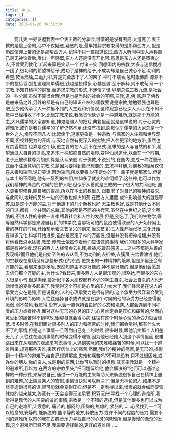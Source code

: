 ```yaml
---
title: 神,人
tags: []
categories: []
date: 2006-01-26 06:31:00 
---
```



&emsp;&emsp;前几天,一好友邀我去一个天主教的分享会,可惜的是没有去成,太遗憾了.天主教的是信上帝的,心中不仅疑惑,疑惑的是,最早推翻宗教束缚的是那帮西方人,但是仍然信仰上帝的还是那帮西方人.记得不只一篇报道说过,西方人听闻中国人声称自己是无神论者后,发出一声感慨,东方人还是没有开化阿.意思是东方人还是蛮夷之人,不曾受到教化.听起来算是笑话一个,付诸一笑.回想国内的宗教,大多与迷信搅成一团了,很功利的希望神给予,成功了是神的给予,不成功却是自己诚心不足.功利的希望,焚香燃烛,三跪九叩,算是完全放下了人的架子.平时不烧香,急时报佛脚.源源不断的投给香油钱,道理简单得很,钱越是投得多,心越是诚.至于解释,则不敢苟同.一个宗教,不知其精神的财富,而追求宗教的形式,不迷信才怪.以前总说三教九流,是社会的一些分层,虽然不算很合理,但是也是当时的社会的写照,三教,道,佛,儒.除了佛教是舶来品之外,另外的都是有自己的知识产权的.儒教要说是宗教,勉勉强强也算是吧,至少他传承了人一种挺不错的人生观和价值观,这种观念已经深入人心,在不知不觉中已经接收了不少,比起宗教来说,我感觉他缺少是一种避难所,就是那个万能的主,大凡儒学的大家都知道,神鬼是骗人的把戏,典籍里面就是这样说的.对于心灵的避难所,或许是我对儒学的了解仍然不足,还没有找到,感觉似乎儒学的大家总是一个世外之人,境界不同凡人.比起儒学,道家更象是一种宗教,与儒家的人生观和世界观不同,但视野更为的开阔,与天地自然有更深入的接触,把人往更深的地方带,虽然也有焚香燃烛,也算是过个场,更主要的在人,而不在形式.追求的是人与自然的和平,希望通过人自身的提高,来追求一种超脱自然的境界,变得仙风道骨,以至在一个时期,老子还被佛教尊为胡佛,算是认认亲戚.对于佛教,不说别的,在国内,变成一种注重形式而不注重意境的宗教,总是因为要得到自己想要的,去求神拜佛,对佛教的理解仅仅在从善和轮回.说句笑话,因为轮回,所以要善,说不定你的下一辈子就是那家伙.但是与本土的不同是,他有一系列的神们,神仙多了就变的难伺候了.这些神,也可以作为我们精神的痛苦的时候的庇护人吧.但似乎从善就是三教的一个很大的共同点吧,国人更希望修身,能自我的提高,所以在本土的教里头,跟要求了对自己的精神的要求.与此同时,地球的另外一边的宗教也如火如荼.在西方人里面,或许影响最大的就是耶苏,就是这个万能的主,对于他旗下的几个新教也好,天主教也好,或是其他什么不同的门派,都有一个共同的总裁,其他的都是不同的执行官.虽然在中世纪之前,这个残酷的,不讲人性的宗教一直束缚着社会和人性的发展,但是,别忘了,我们的生物学,等等自然科学都是来源自我们的神学院,当那场可怕的鼠疫使得欧洲的人开始怀疑上帝的存在的时候,开始预示着文艺复兴的到来,当文艺复兴,人性开始张扬,文化开始变得多元化,科学开始进步,虽然是否定了神的万能性,但是并没有把神推翻,并没有将他看做洪水猛兽,教堂,传教士依然作着他们应该做的事情,我们的很多的大科学家都是有神论者.现在的西方人经常会去礼拜,祈祷,吃饭前感恩......这些不都是从善的表现吗?而且他们是自始至终的去从善,不为功利的去祈祷,去膜拜,去给香油钱,他们的宗教现在意境没有那些形式化的东西,更突出的一种精神的境界,但是那里还会有万能的主.看起来很是矛盾,既然知道主不是万能的,神不是万能的,但是他们会愿意去信仰那个万能的主.为什么?看起来,很多西方人是很乐观的,很豁达.而很多的东方人很是小气,很是拘谨.最近似乎各大高校都有不少的学生自杀,社会上自杀的人也开始慢慢的变得多起来了.我觉得这个可能是心里的压力太大了.我们经常是在说人的承受力实在是强,但是说真的,人的心理承受力是很有限的.这个承受力很容易会受到环境的影响而影响,人往往选择自杀或许就是在那个时候的他的承受力已经变得很脆弱,弱不禁风.我觉得,没有人会一直保持着良好的心态和境遇,人都会遇到不同程度的压力或者挫折,面对这些无形的心灵的压力,心灵肯定会是压抑和痛苦的,然而心灵受到的痛苦得不到释放,很容易就会得心病.往往在这个时候心理的承受力就会降低.很多时候,在我们面对很多别人的压力和痛苦的时候,我们都会觉得,那有什么大不了的事情,但是这个事情一旦落到自己身上的时候,很多时候,跟他讥笑那个人相差无几了.人往往在遇到事情的时候变得不理智,因为他已经陷入到这个事情里面,很难跳出来在从理智的观点来考虑事情.人遇到实际的灾难和痛苦的时候,可以找一个避难所来,规避那些灾难,来医疗肉体上的痛苦.然而,我们的精神的痛苦,是无形的,找得到一个精神的避难所,给自己规避那些,灾难和痛苦吗?不可能没有,只不过很困难,或许你的朋友,你的亲人,或是别的东西,让你可以暂时的栖息.其实宗教就是一个精神的避难所,我以为.在西方的宗教里头,"把问题留给他,他会解决的"他们可以通过这样的一种形式,来解脱自己,通过一个万能的主来帮助人来解脱很多自己在精神上遇到的难题,加上朋友亲人的安慰,事情很快就可以解决了.但是无神论的人,如果不是修养造诣很高的话,很可能就会变得压抑,但是不一定看得出来,慢慢的就会如同滚雪球似的越来越大,终究有一天会变得无法承受.积羽沉舟!寻找一个心理的避难所,我觉得是现代的人需要的做的事情,宗教是一个不错的选择,但是其他很多也可以成为自己的避难所,让疲惫的,痛苦的,郁闷的,压抑的,焦虑的,紧张的......心灵找到一个可以栖息的,安静的,能解脱的,能平静的地方,释放压力.或许不同的程度的压力,需要不同的避难所,以前的我在古典音乐力寻找自己的心灵的避难所,但是慢慢的渐渐的发现,这个避难所已经不足,我需要选择新的,更好的避难所......